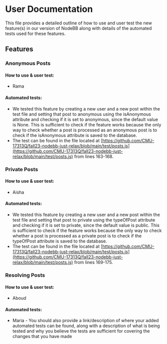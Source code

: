 # User Documentation

This file provides a detailed outline of how to use and user test the new feature(s) in our version of NodeBB along with details of the automated tests used for these features.

## Features

### Anonymous Posts

#### How to use & user test:
- Rama

#### Automated tests:
- We tested this feature by creating a new user and a new post within the test file and setting that post to anonymous using the isAnonymous attribute and checking if it is set to anonymous, since the default value is None. This is sufficient to check if the feature works because the only way to check whether a post is processed as an anonymous post is to check if the isAnonymous attribute is saved to the database.
- The test can be found in the file located at [https://github.com/CMU-17313Q/fall23-nodebb-just-relax/blob/main/test/posts.js](https://github.com/CMU-17313Q/fall23-nodebb-just-relax/blob/main/test/posts.js) from lines 163-168.

### Private Posts

#### How to use & user test:
- Aisha

#### Automated tests:
- We tested this feature by creating a new user and a new post within the test file and setting that post to private using the typeOfPost attribute and checking if it is set to private, since the default value is public. This is sufficient to check if the feature works because the only way to check whether a post is processed as a private post is to check if the typeOfPost attribute is saved to the database.
- The test can be found in the file located at [https://github.com/CMU-17313Q/fall23-nodebb-just-relax/blob/main/test/posts.js](https://github.com/CMU-17313Q/fall23-nodebb-just-relax/blob/main/test/posts.js) from lines 169-175.

### Resolving Posts

#### How to use & user test:
- Aboud

#### Automated tests:
- Maria - You should also provide a link/description of where your added automated tests can be found, along with a description of what is being tested and why you believe the tests are sufficient for covering the changes that you have made
